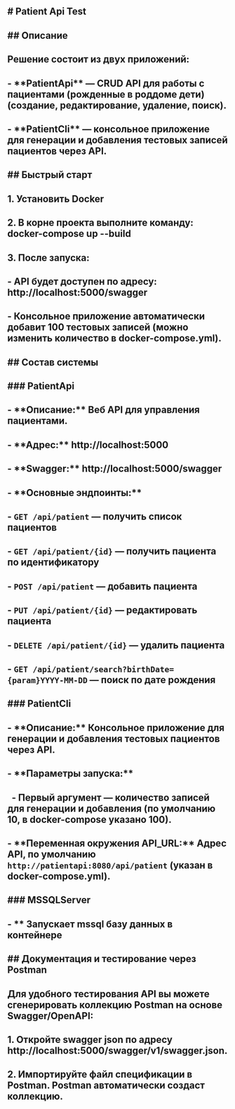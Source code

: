 ## \# Patient Api Test

## 

## \## Описание

## 

## Решение состоит из двух приложений:

## 

## \- \*\*PatientApi\*\* — CRUD API для работы с пациентами (рожденные в роддоме дети) (создание, редактирование, удаление, поиск).

## \- \*\*PatientCli\*\* — консольное приложение для генерации и добавления тестовых записей пациентов через API.

## 

## \## Быстрый старт

## 

## 1\. Установить Docker

## 2\. В корне проекта выполните команду: docker-compose up --build

## 3\. После запуска:

## \- API будет доступен по адресу: http://localhost:5000/swagger

## \- Консольное приложение автоматически добавит 100 тестовых записей (можно изменить количество в docker-compose.yml).

## 

## \## Состав системы

## 

## \### PatientApi

## 

## \- \*\*Описание:\*\* Веб API для управления пациентами.

## \- \*\*Адрес:\*\* http://localhost:5000

## \- \*\*Swagger:\*\* http://localhost:5000/swagger

## \- \*\*Основные эндпоинты:\*\*

## \- `GET /api/patient` — получить список пациентов

## \- `GET /api/patient/{id}` — получить пациента по идентификатору

## \- `POST /api/patient` — добавить пациента

## \- `PUT /api/patient/{id}` — редактировать пациента

## \- `DELETE /api/patient/{id}` — удалить пациента

## \- `GET /api/patient/search?birthDate={param}YYYY-MM-DD` — поиск по дате рождения

## 

## \### PatientCli

## 

## \- \*\*Описание:\*\* Консольное приложение для генерации и добавления тестовых пациентов через API.

## \- \*\*Параметры запуска:\*\*

## &nbsp; - Первый аргумент — количество записей для генерации и добавления (по умолчанию 10, в docker-compose указано 100).

## \- \*\*Переменная окружения API\_URL:\*\* Адрес API, по умолчанию `http://patientapi:8080/api/patient` (указан в docker-compose.yml).

## 

## 

## \### MSSQLServer 

## 

## \- \*\* Запускает mssql базу данных в контейнере

## \## Документация и тестирование через Postman

## 

## Для удобного тестирования API вы можете сгенерировать коллекцию Postman на основе Swagger/OpenAPI:

## 

## 1. Откройте swagger json по адресу http://localhost:5000/swagger/v1/swagger.json.

## 2. Импортируйте файл спецификации в Postman. Postman автоматически создаст коллекцию.

## 

## 


